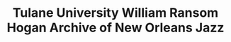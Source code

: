 ---
layout: repo
title: "Tulane University William Ransom Hogan Archive of New Orleans Jazz"
id: 25035
permalink: repos/25035/
---